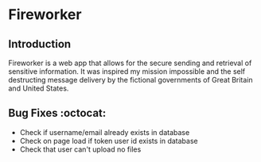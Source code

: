 # Fireworker
## Introduction
Fireworker is a web app that allows for the secure sending and retrieval of sensitive information. It was inspired my mission impossible and the self destructing message delivery by the fictional governments of Great Britain and United States.

## Bug Fixes :octocat:

* Check if username/email already exists in database
* Check on page load if token user id exists in database
* Check that user can't upload no files

